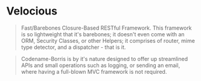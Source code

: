 # Velocious
>Fast/Barebones Closure-Based RESTful Framework.  This framework is so lightweight that it's barebones; it doesn't even come with an ORM, Security Classes, or other Helpers; it comprises of router, mime type detector, and a dispatcher - that is it.

>Codename-Borris is by it's nature designed to offer up streamlined APIs and small operations such as logging, or sending an email, where having a full-blown MVC framework is not required.

